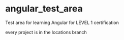 # angular_test_area

Test area for learning Angular for LEVEL 1 certification

every project is in the locations branch

